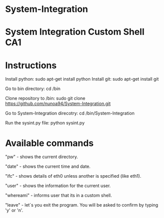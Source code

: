 # System-Integration

# System Integration Custom Shell CA1

# Instructions

Install python: sudo apt-get install python Install git: sudo apt-get install git

Go to bin directory: cd /bin

Clone repository to /bin: sudo git clone https://github.com/nunoa94/System-Integration.git

Go to System-Integration direcotry: cd /bin/System-Integration

Run the sysint.py file: python sysint.py

# Available commands

"pw" - shows the current directory.

"date" - shows the current time and date.

"ifc" - shows details of eth0 unless another is specified (like eth1).

"user" - shows the information for the current user.

"whereami" - informs user that its in a custom shell.

"leave" - let´s you exit the program. You will be asked to confirm by typing 'y' or 'n'.
